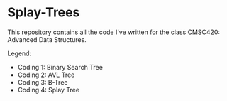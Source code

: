# Splay-Trees

This repository contains all the code I've written for the class CMSC420: Advanced Data Structures. 

Legend:
- Coding 1: Binary Search Tree
- Coding 2: AVL Tree
- Coding 3: B-Tree
- Coding 4: Splay Tree
